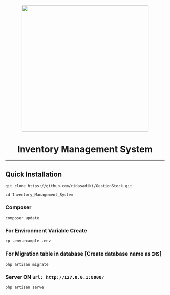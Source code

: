 <p align="center"><a href="https://laravel.com" target="_blank"><img src="https://raw.githubusercontent.com/laravel/art/master/logo-lockup/5%20SVG/2%20CMYK/1%20Full%20Color/laravel-logolockup-cmyk-red.svg" width="400"></a></p>
<h1 align="center">Inventory Management System</h1>
<hr>


## Quick Installation

    git clone https://github.com/ridasadiki/GestionStock.git

    cd Inventory_Management_System

### Composer

    composer update


### For Environment Variable Create

    cp .env.example .env


 ### For Migration table in database [Create database name as ```IMS```]

    php artisan migrate

### Server ON ```url: http://127.0.0.1:8000/```

    php artisan serve
